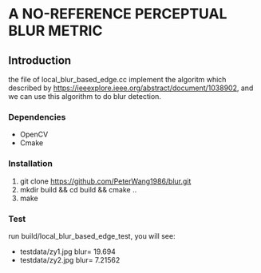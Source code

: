 # A NO-REFERENCE PERCEPTUAL BLUR METRIC

## Introduction
the file of local_blur_based_edge.cc implement the algoritm which described by https://ieeexplore.ieee.org/abstract/document/1038902, and we can use this algorithm to do blur detection.

### Dependencies
* OpenCV
* Cmake

### Installation
1. git clone https://github.com/PeterWang1986/blur.git
2. mkdir build && cd build && cmake ..
3. make

### Test
run build/local_blur_based_edge_test, you will see:
* testdata/zy1.jpg blur= 19.694
* testdata/zy2.jpg blur= 7.21562
